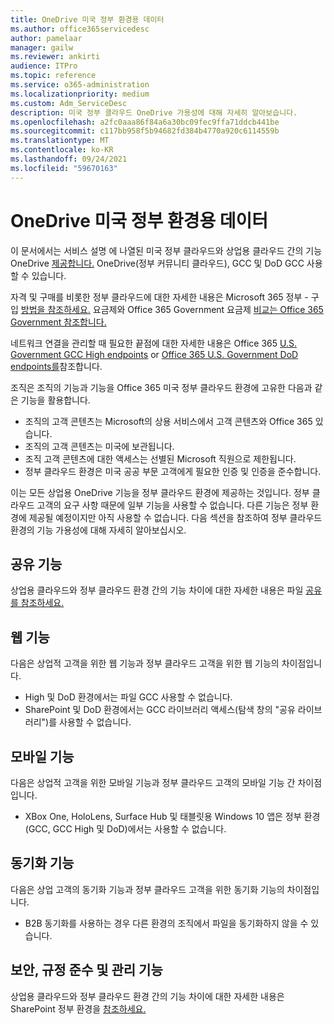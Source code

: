 ```yaml
---
title: OneDrive 미국 정부 환경용 데이터
ms.author: office365servicedesc
author: pamelaar
manager: gailw
ms.reviewer: ankirti
audience: ITPro
ms.topic: reference
ms.service: o365-administration
ms.localizationpriority: medium
ms.custom: Adm_ServiceDesc
description: 미국 정부 클라우드 OneDrive 가용성에 대해 자세히 알아보습니다.
ms.openlocfilehash: a2fc0aaa86f84a6a30bc09fec9ffa71ddcb441be
ms.sourcegitcommit: c117bb958f5b94682fd384b4770a920c6114559b
ms.translationtype: MT
ms.contentlocale: ko-KR
ms.lasthandoff: 09/24/2021
ms.locfileid: "59670163"
---
```

# <a name="onedrive-for-us-government-environments"></a>OneDrive 미국 정부 환경용 데이터

이 문서에서는 서비스 설명 에 나열된 미국 정부 클라우드와 상업용 클라우드 간의 기능 OneDrive [제공합니다.](../../onedrive-for-business-service-description.md) OneDrive(정부 커뮤니티 클라우드), GCC 및 DoD GCC 사용할 수 있습니다. 

자격 및 구매를 비롯한 정부 클라우드에 대한 자세한 내용은 Microsoft 365 정부 - 구입 [방법을 참조하세요.](./microsoft-365-government-how-to-buy.md) 요금제와 Office 365 Government 요금제 [비교는 Office 365 Government 참조합니다.](https://www.microsoft.com/microsoft-365/government/compare-office-365-government-plans?rtc=1#EligibilityRequirements)

네트워크 연결을 관리할 때 필요한 끝점에 대한 자세한 내용은 Office 365 [U.S. Government GCC High endpoints](/office365/enterprise/office-365-u-s-government-gcc-high-endpoints#sharepoint-online-and-onedrive-for-business) or [Office 365 U.S. Government DoD endpoints를](/office365/enterprise/office-365-u-s-government-dod-endpoints#sharepoint-online-and-onedrive-for-business)참조합니다.

조직은 조직의 기능과 기능을 Office 365 미국 정부 클라우드 환경에 고유한 다음과 같은 기능을 활용합니다.

-   조직의 고객 콘텐츠는 Microsoft의 상용 서비스에서 고객 콘텐츠와 Office 365 있습니다.
-   조직의 고객 콘텐츠는 미국에 보관됩니다.
-   조직 고객 콘텐츠에 대한 액세스는 선별된 Microsoft 직원으로 제한됩니다.
-   정부 클라우드 환경은 미국 공공 부문 고객에게 필요한 인증 및 인증을 준수합니다.

이는 모든 상업용 OneDrive 기능을 정부 클라우드 환경에 제공하는 것입니다. 정부 클라우드 고객의 요구 사항 때문에 일부 기능을 사용할 수 없습니다. 다른 기능은 정부 환경에 제공될 예정이지만 아직 사용할 수 없습니다. 다음 섹션을 참조하여 정부 클라우드 환경의 기능 가용성에 대해 자세히 알아보십시오.

## <a name="sharing-features"></a>공유 기능

상업용 클라우드와 정부 클라우드 환경 간의 기능 차이에 대한 자세한 내용은 파일 [공유를 참조하세요.](./gcc-high-and-dod.md#file-sharing)

## <a name="web-features"></a>웹 기능

다음은 상업적 고객을 위한 웹 기능과 정부 클라우드 고객을 위한 웹 기능의 차이점입니다.

- High 및 DoD 환경에서는 파일 GCC 사용할 수 없습니다.
- SharePoint 및 DoD 환경에서는 GCC 라이브러리 액세스(탐색 창의 "공유 라이브러리")를 사용할 수 없습니다.

## <a name="mobile-features"></a>모바일 기능

다음은 상업적 고객을 위한 모바일 기능과 정부 클라우드 고객의 모바일 기능 간 차이점입니다.

- XBox One, HoloLens, Surface Hub 및 태블릿용 Windows 10 앱은 정부 환경(GCC, GCC High 및 DoD)에서는 사용할 수 없습니다.

## <a name="sync-features"></a>동기화 기능

다음은 상업 고객의 동기화 기능과 정부 클라우드 고객을 위한 동기화 기능의 차이점입니다.

- B2B 동기화를 사용하는 경우 다른 환경의 조직에서 파일을 동기화하지 않을 수 있습니다.

## <a name="security-compliance-and-administration-features"></a>보안, 규정 준수 및 관리 기능

상업용 클라우드와 정부 클라우드 환경 간의 기능 차이에 대한 자세한 내용은 SharePoint 정부 환경을 [참조하세요.](sharepoint.md)